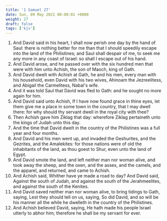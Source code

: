 ```yaml
---
title: '1 Samuel 27'
date: Sun, 09 May 2021 00:00:01 +0000
weight: 27
draft: false
tags: ['kjv'] 
---
```


1. And David said in his heart, I shall now perish one day by the hand of Saul: there is nothing better for me than that I should speedily escape into the land of the Philistines; and Saul shall despair of me, to seek me any more in any coast of Israel: so shall I escape out of his hand.
2. And David arose, and he passed over with the six hundred men that were with him unto Achish, the son of Maoch, king of Gath.
3. And David dwelt with Achish at Gath, he and his men, every man with his household, even David with his two wives, Ahinoam the Jezreelitess, and Abigail the Carmelitess, Nabal's wife.
4. And it was told Saul that David was fled to Gath: and he sought no more again for him.
5. And David said unto Achish, If I have now found grace in thine eyes, let them give me a place in some town in the country, that I may dwell there: for why should thy servant dwell in the royal city with thee?
6. Then Achish gave him Ziklag that day: wherefore Ziklag pertaineth unto the kings of Judah unto this day.
7. And the time that David dwelt in the country of the Philistines was a full year and four months.
8. And David and his men went up, and invaded the Geshurites, and the Gezrites, and the Amalekites: for those nations were of old the inhabitants of the land, as thou goest to Shur, even unto the land of Egypt.
9. And David smote the land, and left neither man nor woman alive, and took away the sheep, and the oxen, and the asses, and the camels, and the apparel, and returned, and came to Achish.
10. And Achish said, Whither have ye made a road to day? And David said, Against the south of Judah, and against the south of the Jerahmeelites, and against the south of the Kenites.
11. And David saved neither man nor woman alive, to bring tidings to Gath, saying, Lest they should tell on us, saying, So did David, and so will be his manner all the while he dwelleth in the country of the Philistines.
12. And Achish believed David, saying, He hath made his people Israel utterly to abhor him; therefore he shall be my servant for ever.
